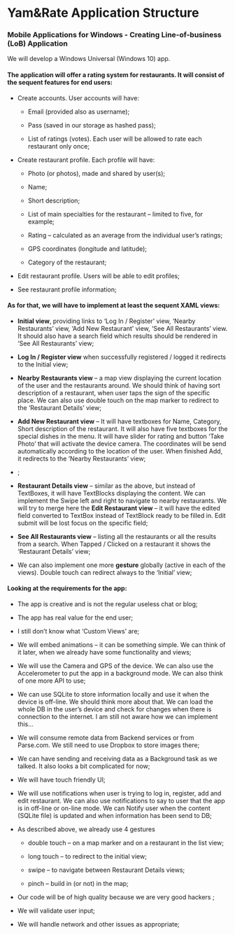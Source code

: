 Yam&Rate Application Structure
==============================

### Mobile Applications for Windows - Creating Line-of-business (LoB) Application

We will develop a Windows Universal (Windows 10) app.

#### The application will offer a rating system for restaurants. It will consist of the sequent features for end users:

-   Create accounts. User accounts will have:

    -   Email (provided also as username);

    -   Pass (saved in our storage as hashed pass);

    -   List of ratings (votes). Each user will be allowed to rate each restaurant only once;

-   Create restaurant profile. Each profile will have:

    -   Photo (or photos), made and shared by user(s);

    -   Name;

    -   Short description;

    -   List of main specialties for the restaurant – limited to five, for example;

    -   Rating – calculated as an average from the individual user’s ratings;

    -   GPS coordinates (longitude and latitude);

    -   Category of the restaurant;

-   Edit restaurant profile. Users will be able to edit profiles;

-   See restaurant profile information;

#### As for that, we will have to implement at least the sequent XAML views:

-   **Initial view**, providing links to ‘Log In / Register’ view, ‘Nearby Restaurants’ view, ‘Add New Restaurant’ view, ‘See All Restaurants’ view. It should also have a search field which results should be rendered in ‘See All Restaurants’ view;

-   **Log In / Register view** when successfully registered / logged it redirects to the Initial view;

-   **Nearby Restaurants view** – a map view displaying the current location of the user and the restaurants around. We should think of having sort description of a restaurant, when user taps the sign of the specific place. We can also use double touch on the map marker to redirect to the ‘Restaurant Details’ view;

-   **Add New Restaurant view** – It will have textboxes for Name, Category, Short description of the restaurant. It will also have five textboxes for the special dishes in the menu. It will have slider for rating and button ‘Take Photo’ that will activate the device camera. The coordinates will be send automatically according to the location of the user. When finished Add, it redirects to the ‘Nearby Restaurants’ view;

-   ;

-   **Restaurant Details view** – similar as the above, but instead of TextBoxes, it will have TextBlocks displaying the content. We can implement the Swipe left and right to navigate to nearby restaurants. We will try to merge here the **Edit Restaurant view** – it will have the edited field converted to TextBox instead of TextBlock ready to be filled in. Edit submit will be lost focus on the specific field;

-   **See All Restaurants view** – listing all the restaurants or all the results from a search. When Tapped / Clicked on a restaurant it shows the ‘Restaurant Details’ view;

-   We can also implement one more **gesture** globally (active in each of the views). Double touch can redirect always to the ‘Initial’ view;

#### Looking at the requirements for the app:

-   The app is creative and is not the regular useless chat or blog;

-   The app has real value for the end user;

-   I still don’t know what ‘Custom Views’ are;

-   We will embed animations – it can be something simple. We can think of it later, when we already have some functionality and views;

-   We will use the Camera and GPS of the device. We can also use the Accelerometer to put the app in a background mode. We can also think of one more API to use;

-   We can use SQLite to store information locally and use it when the device is off-line. We should think more about that. We can load the whole DB in the user’s device and check for changes when there is connection to the internet. I am still not aware how we can implement this…

-   We will consume remote data from Backend services or from Parse.com. We still need to use Dropbox to store images there;

-   We can have sending and receiving data as a Background task as we talked. It also looks a bit complicated for now;

-   We will have touch friendly UI;

-   We will use notifications when user is trying to log in, register, add and edit restaurant. We can also use notifications to say to user that the app is in off-line or on-line mode. We can Notify user when the content (SQLite file) is updated and when information has been send to DB;

-   As described above, we already use 4 gestures

    -   double touch – on a map marker and on a restaurant in the list view;

    -   long touch – to redirect to the initial view;

    -   swipe – to navigate between Restaurant Details views;

    -   pinch – build in (or not) in the map;

-   Our code will be of high quality because we are very good hackers ;

-   We will validate user input;

-   We will handle network and other issues as appropriate;
